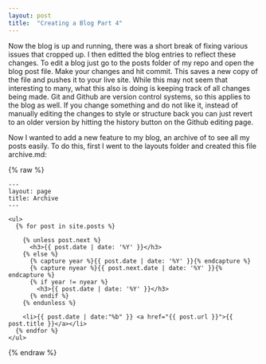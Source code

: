 ```yaml
---
layout: post
title:  "Creating a Blog Part 4"
---
```



Now the blog is up and running, there was a short break of fixing various issues that cropped up.  I then editted the blog entries to reflect these changes.  To edit a blog just go to the posts folder of my repo and open the blog post file.  Make your changes and hit commit.  This saves a new copy of the file and pushes it to your live site.  While this may not seem that interesting to many, what this also is doing is keeping track of all changes being made.  Git and Github are version control systems, so this applies to the blog as well.  If you change something and do not like it, instead of manually editing the changes to style or structure back you can just revert to an older version by hitting the history button on the Github editing page.

Now I wanted to add a new feature to my blog, an archive of to see all my posts easily.  To do this, first I went to the layouts folder and created this file archive.md:


{% raw %}
```
---
layout: page
title: Archive
---

<ul>
  {% for post in site.posts %}

    {% unless post.next %}
      <h3>{{ post.date | date: '%Y' }}</h3>
    {% else %}
      {% capture year %}{{ post.date | date: '%Y' }}{% endcapture %}
      {% capture nyear %}{{ post.next.date | date: '%Y' }}{% endcapture %}
      {% if year != nyear %}
        <h3>{{ post.date | date: '%Y' }}</h3>
      {% endif %}
    {% endunless %}

    <li>{{ post.date | date:"%b" }} <a href="{{ post.url }}">{{ post.title }}</a></li>
  {% endfor %}
</ul>
```
{% endraw %}


